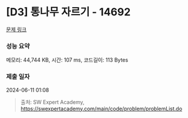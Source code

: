 # [D3] 통나무 자르기 - 14692 

[문제 링크](https://swexpertacademy.com/main/code/problem/problemDetail.do?contestProbId=AYJW0g-qlO8DFASv) 

### 성능 요약

메모리: 44,744 KB, 시간: 107 ms, 코드길이: 113 Bytes

### 제출 일자

2024-06-11 01:08



> 출처: SW Expert Academy, https://swexpertacademy.com/main/code/problem/problemList.do